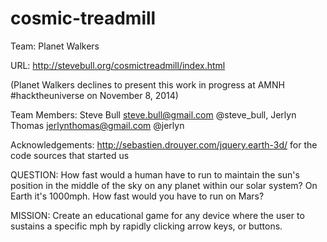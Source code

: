 cosmic-treadmill
================
Team: Planet Walkers

URL: http://stevebull.org/cosmictreadmill/index.html 

(Planet Walkers declines to present this work in progress at AMNH #hacktheuniverse on November 8, 2014)

Team Members: Steve Bull <steve.bull@gmail.com> @steve_bull, Jerlyn Thomas <jerlynthomas@gmail.com> @jerlyn

Acknowledgements: http://sebastien.drouyer.com/jquery.earth-3d/ for the code sources that started us

QUESTION: How fast would a human have to run to maintain the sun's position in the middle of the sky on any planet within our solar system? On Earth it's 1000mph. How fast would you have to run on Mars?

MISSION: Create an educational game for any device where the user to sustains a specific mph by rapidly clicking arrow keys, or buttons. 






